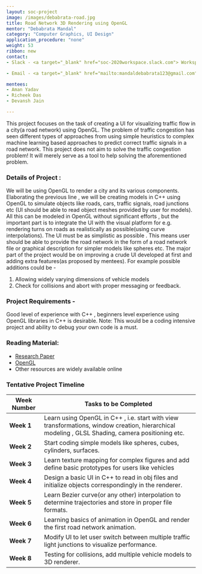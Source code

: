 ```yaml
---
layout: soc-project
image: /images/debabrata-road.jpg
title: Road Network 3D Rendering using OpenGL
mentor: "Debabrata Mandal"
category: "Computer Graphics, UI Design"
application_procedure: "none"
weight: 53
ribbon: new
contact:
- Slack - <a target="_blank" href="soc-2020workspace.slack.com"> Workspace </a>  

- Email - <a target="_blank" href="mailto:mandaldebabrata123@gmail.com">mandaldebabrata123@gmail.com</a>

mentees:
- Aman Yadav 
- Richeek Das
- Devansh Jain

---
```



This project focuses on the task of creating a UI for visualizing traffic flow in a city(a road network) using OpenGL.
The problem of traffic congestion has seen different types of approaches from using simple heuristics to complex machine learning based approaches to predict correct traffic signals in a road network.
This project does not aim to solve the traffic congestion problem! It will merely serve as a tool to help solving the aforementioned problem. 

<!--break-->

### Details of Project :
We will be using OpenGL to render a city and its various components. Elaborating the previous line , we will be creating models in C++ using OpenGL to simulate objects like roads, cars, traffic signals, road junctions etc (UI should be able to read object meshes provided by user for models). All this can be modeled in OpenGL without significant efforts , but the important part is to integrate the UI with the visual platform for e.g. rendering turns on roads as realistically as possible(using curve interpolations).
The UI must be as simplistic as possible . This means user should be able to provide the road network in the form of a road network file or graphical description for simpler models like spheres etc.
The major part of the project would be on improving a crude UI developed at first and adding extra features(as proposed by mentees).
For example possible additions could be - 
1. Allowing widely varying dimensions of vehicle models 
2. Check for collisions and abort with proper messaging or feedback.

### Project Requirements - 
Good level of experience with C++ , beginners level experience using OpenGL libraries in C++ is desirable. 
Note: This would be a coding intensive project and ability to debug your own code is a must.

### Reading Material:
- [Research Paper](https://ieeexplore.ieee.org/document/7312683)
- [OpenGL](http://www.opengl-tutorial.org/) 
- Other resources are widely available online

### Tentative Project Timeline
<!--break-->

|Week Number  | Tasks to be Completed|
|--- | --- | 
|**Week 1** |Learn using OpenGL in C++ , i.e. start with view transformations, window creation, hierarchical modeling , GLSL Shading, camera positioning etc.|
|**Week 2** |Start coding simple models like spheres, cubes, cylinders, surfaces.|
|**Week 3** |Learn texture mapping for complex figures and add define basic prototypes for users like vehicles|
|**Week 4** |Design a basic UI in C++ to read in obj files and initialize objects correspondingly in the renderer.|
|**Week 5** |Learn Bezier curve(or any other) interpolation to determine trajectories and store in proper file formats.|
|**Week 6** |Learning basics of animation in OpenGL and render the first road network animation. |
|**Week 7** | Modify UI to let user switch between multiple traffic light junctions to visualize performance.|
|**Week 8** |Testing for collisions, add multiple vehicle models to 3D renderer. |
